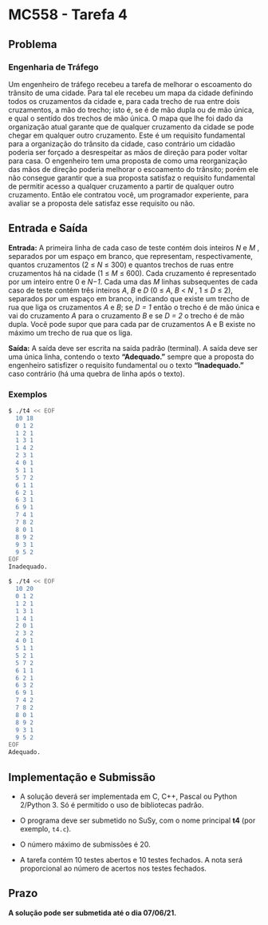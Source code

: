 # MC558 - Tarefa 4

## Problema

### Engenharia de Tráfego

Um engenheiro de tráfego recebeu a tarefa de melhorar o escoamento do trânsito de uma cidade. Para tal ele recebeu um mapa da cidade definindo todos os cruzamentos da cidade e, para cada trecho de rua entre dois cruzamentos, a mão do trecho; isto é, se é de mão dupla ou de mão única, e qual o sentido dos trechos de mão única. O mapa que lhe foi dado da organização atual garante que de qualquer cruzamento da cidade se pode chegar em qualquer outro cruzamento. Este é um requisito fundamental para a organização do trânsito da cidade, caso contrário um cidadão poderia ser forçado a desrespeitar as mãos de direção para poder voltar para casa. O engenheiro tem uma proposta de como uma reorganização das mãos de direção poderia melhorar o escoamento do trânsito; porém ele não consegue garantir que a sua proposta satisfaz o requisito fundamental de permitir acesso a qualquer cruzamento a partir de qualquer outro cruzamento. Então ele contratou você, um programador experiente, para avaliar se a proposta dele satisfaz esse requisito ou não.

## Entrada e Saída

**Entrada:** A primeira linha de cada caso de teste contém dois inteiros *N* e *M* , separados por um espaço em branco, que representam, respectivamente, quantos cruzamentos (2 ≤ *N* ≤ 300) e quantos trechos de ruas entre cruzamentos há na cidade (1 ≤ *M* ≤ 600). Cada cruzamento é representado por um inteiro entre 0 e *N−1*. Cada uma das *M* linhas subsequentes de cada caso de teste contém três inteiros *A*, *B* e *D* (0 ≤ *A*, *B* < *N* , 1 ≤ *D* ≤ 2), separados por um espaço em branco, indicando que existe um trecho de rua que liga os cruzamentos *A* e *B*; se *D = 1* então o trecho é de mão única e vai do cruzamento *A* para o cruzamento *B* e se *D = 2* o trecho é de mão dupla. Você pode supor que para cada par de cruzamentos A e B existe no máximo um trecho de rua que os liga.

**Saı́da:** A saı́da deve ser escrita na saı́da padrão (terminal). A saı́da deve ser uma única linha, contendo o texto **“Adequado.”** sempre que a proposta do engenheiro satisfizer o requisito fundamental ou o texto **“Inadequado.”** caso contrário (há uma quebra de linha após o texto).

### Exemplos

```bash
$ ./t4 << EOF
  10 18
  0 1 2
  1 2 1
  1 3 1
  1 4 2
  2 3 1
  4 0 1
  5 1 1
  5 7 2
  6 1 1
  6 2 1
  6 3 1
  6 9 1
  7 4 1
  7 8 2
  8 0 1
  8 9 2
  9 3 1
  9 5 2
EOF
Inadequado.
```

```bash
$ ./t4 << EOF
  10 20
  0 1 2
  1 2 1
  1 3 1
  1 4 1
  2 0 1
  2 3 2
  4 0 1
  5 1 1
  5 2 1
  5 7 2
  6 1 1
  6 2 1
  6 3 2
  6 9 1
  7 4 2
  7 8 2
  8 0 1
  8 9 2
  9 3 1
  9 5 2
EOF
Adequado.
```

## Implementação e Submissão

-  A solução deverá ser implementada em C, C++, Pascal ou Python 2/Python 3. Só é permitido o uso de bibliotecas padrão.


- O programa deve ser submetido no SuSy, com o nome principal **t4** (por exemplo, `t4.c`).

- O número máximo de submissões é 20.

- A tarefa contém 10 testes abertos e 10 testes fechados. A nota será proporcional ao número de acertos nos testes fechados.

## Prazo

**A solução pode ser submetida até o dia 07/06/21.**
